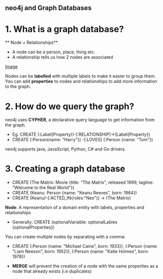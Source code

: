 ## neo4j and Graph Databases

# 1. What is a graph database?
** Node + Relationships**
- A node can be a person, place, thing etc. 
- A relationship tells us how 2 nodes are associated

[Image](https://www.google.com/url?sa=i&source=images&cd=&ved=2ahUKEwi6-t_zppXkAhVcl48KHTP4Az4QjRx6BAgBEAQ&url=https%3A%2F%2Fneo4j.com%2Fblog%2Fwhy-graph-databases-are-the-future%2F&psig=AOvVaw35ZF0FXnl1G5ijJBqjbFvy&ust=1566522953071108)

Nodes can be **labelled** with multiple labels to make it easier to group them. 
You can add **properties** to nodes and relationships to add more information to the graph. 

# 2. How do we query the graph?
neo4j uses **CYPHER**, a declarative query language to get information from the graph. 

- Eg. CREATE (:Label{Property})-[:RELATIONSHIP]->(Label{Property})
- CREATE (:Person{name: "Harry"}) -[:LOVES] (:Person {name: "Tom"})

neo4j supports java, JavaScript, Python, C# and Go drivers. 

# 3. Creating a graph database

- CREATE (The Matrix: Movie {title: "The Matrix", released 1999, tagline: "Welcome to the Real World"})
- CREATE (Keanu: Person {name: "Keanu Reeves", born: 1964})
- CREATE (Keanu)-[:ACTED_IN{roles:"Neo"}) -> (The Matrix)

**Node**: A representation of a domain entity with labels, properties and relationships
- Generally: CREATE (optionalVariable: optionalLables {optionalProperties})

You can create multiple nodes by separating with a comma:
- CREATE (:Person {name: "Michael Caine", born: 1933}), (:Person {name: "Liam Neeson", born: 1952}), (:Person {name: "Katie Holmes", born: 1978})

- **MERGE** will prevent the creation of a node with the same properties as a node that already exists (i.e duplicates)



